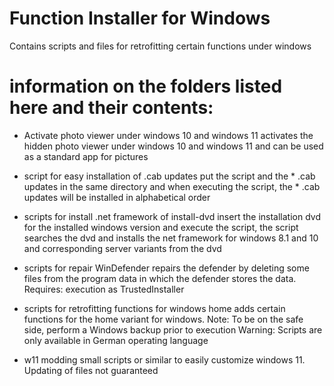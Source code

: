 # Function Installer for Windows
Contains scripts and files for retrofitting certain functions under windows

# information on the folders listed here and their contents:
  - Activate photo viewer under windows 10 and windows 11
activates the hidden photo viewer under windows 10 and windows 11 and can be used as a standard app for pictures
  
  - script for easy installation of  .cab updates
put the script and the * .cab updates in the same directory and when executing the script, the * .cab updates will be installed in alphabetical order
  
  - scripts for install .net framework of install-dvd
insert the installation dvd for the installed windows version and execute the script, the script searches the dvd and installs the net framework for windows 8.1 and 10 and corresponding server variants from the dvd

  - scripts for repair WinDefender
repairs the defender by deleting some files from the program data in which the defender stores the data.
Requires: execution as TrustedInstaller

  - scripts for retrofitting functions for windows home
adds certain functions for the home variant for windows.
Note: To be on the safe side, perform a Windows backup prior to execution
Warning: Scripts are only available in German operating language

  - w11 modding
small scripts or similar to easily customize windows 11. Updating of files not guaranteed
